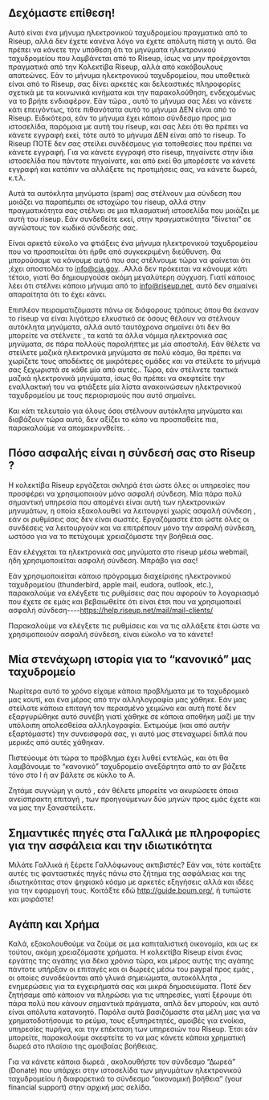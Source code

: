 ## Δεχόμαστε επίθεση!

Αυτό είναι ένα μήνυμα ηλεκτρονικού ταχυδρομείου πραγματικά από το
Riseup, αλλά δεν έχετε κανένα λόγο να έχετε απόλυτη πίστη γι αυτό. Θα
πρέπει να κάνετε την υπόθεση ότι τα μηνύματα ηλεκτρονικού ταχυδρομείου
που λαμβάνεται από το Riseup, ίσως να μην προέρχονται πραγματικά από την
Κολεκτίβα Riseup, αλλά από κακόβουλους απατεώνες. Εάν το μήνυμα
ηλεκτρονικού ταχυδρομείου, που υποθετικά είναι από το Riseup, σας δίνει
αρκετές και δελεαστικές πληροφορίες σχετικά με τα κοινωνικά κινήματα και
την παρακολούθηση, ενδεχομένως να το βρήτε ενδιαφέρον. Εάν τώρα , αυτό
το μήνυμα σας λέει να κάνετε κάτι επειγόντως, τότε πιθανότατα αυτό το
μήνυμα ΔΕΝ είναι από το Riseup. Ειδικότερα, εάν το μήνυμα έχει κάποιο
σύνδεσμο προς μια ιστοσελίδα, παρόμοια με αυτή του riseup, και σας λέει
ότι θα πρέπει να κάνετε εγγραφή εκεί, τότε αυτό το μήνυμα ΔΕΝ είναι από
το riseup. Το Riseup ΠΟΤΕ δεν σας στείλει συνδέσμους για τοποθεσίες που
πρέπει να κάνετε εγγραφή. Για να κάνετε εγγραφή στο riseup, πηγαίνετε
στην ίδια ιστοσελίδα που πάντοτε πηγαίνατε, και από εκεί θα μπορέσετε να
κάνετε εγγραφή και κατόπιν να αλλάξετε τις προτιμήσεις σας, να κάνετε
δωρεά, κ.τ.λ.

Αυτά τα αυτόκλητα μηνύματα (spam) σας στέλνουν μια σύνδεση που μοιάζει
να παραπέμπει σε ιστοχώρο του riseup, αλλά στην πραγματικότητα σας
στέλνει σε μια πλασματική ιστοσελίδα που μοιάζει με αυτή του riseup. Εάν
συνδεθείτε εκεί, στην πραγματικότητα “δίνεται” σε αγνώστους τον κωδικό
σύνδεσής σας.

Είναι αρκετά εύκολο να φτιάξεις ένα μήνυμα ηλεκτρονικού ταχυδρομείου που
να προσποιείται ότι ήρθε από συγκεκριμένη διεύθυνση. Θα μπορούσαμε να
κάνουμε αυτό που σας στέλνουμε τώρα να φαίνεται ότι ;έχει αποστολέα το
info@cia.gov. .Αλλά δεν πρόκειται να κάνουμε κάτι τέτοιο, γιατί θα
δημιουργούσε ακόμη μεγαλύτερη σύγχυση. Γιατί κάποιος λέει ότι στέλνει
κάποιο μήνυμα από το info@riseup.net, αυτό δεν σημαίνει απαραίτητα ότι
το έχει κάνει.

Επιπλέον πειραματιζόμαστε πάνω σε διάφορους τρόπους όπου θα έκαναν το
riseup να είναι λιγότερο ελκυστικό σε όσους θέλουν να στέλνουν αυτόκλητα
μηνύματα, αλλά αυτό ταυτόχρονα σημαίνει ότι δεν θα μπορείτε να στέλνετε
, τα κατά τα άλλα νόμιμα ηλεκτρονικά σας μηνύματα, σε πάρα πολλούς
παραλήπτες με μία αποστολή. Εάν θέλετε να στείλετε μαζικά ηλεκτρονικά
μηνύματα σε πολύ κόσμο, θα πρέπει να χωρίζετε τους αποδέκτες σε
μικρότερες ομάδες και να στείλετε το μήνυμά σας ξεχωριστά σε κάθε μία
από αυτές.. Τώρα, εάν στέλνετε τακτικά μαζικά ηλεκτρονικά μηνύματα, ίσως
θα πρέπει να σκεφτείτε την εναλλακτική του να φτιάξετε μία λίστα
ανακοινώσεων ηλεκτρονικού ταχυδρομείου με τους περιορισμούς που αυτό
σημαίνει.

Και κάτι τελευταίο για όλους όσοι στέλνουν αυτόκλητα μηνύματα και
διαβάζουν τώρα αυτό, δεν αξίζει το κόπο να προσπαθείτε πια, παρακαλούμε
να απομακρυνθείτε. .

## Πόσο ασφαλής είναι η σύνδεσή σας στο Riseup ?

Η κολεκτίβα Riseup εργάζεται σκληρά έτσι ώστε όλες οι υπηρεσίες που
προσφέρει να χρησιμοποιούν μόνο ασφαλή σύνδεση. Μία πάρα πολύ σημαντική
υπηρεσία που απομένει είναι αυτή των ηλεκτρονικών μηνυμάτων, η οποία
εξακολουθεί να λειτουργεί χωρίς ασφαλή σύνδεση , εάν οι ρυθμίσεις σας
δεν είναι σωστές. Εργαζόμαστε έτσι ώστε όλες οι συνδέσεις να λειτουργούν
και να επιτρέπουν μόνο την ασφαλή σύνδεση, ωστόσο για να το πετύχουμε
χρειαζόμαστε την βοήθειά σας.

Εάν ελέγχεται τα ηλεκτρονικά σας μηνύματα στο riseup μέσω webmail, ήδη
χρησιμοποιείται ασφαλή σύνδεση. Μπράβο για σας!

Εάν χρησιμοποιείται κάποιο πρόγραμμα διαχείρισης ηλεκτρονικού
ταχυδρομείου (thunderbird, apple mail, eudora, outlook, etc.),
παρακαλούμε να ελέγξετε τις ρυθμίσεις σας που αφορούν το λογαριασμό που
έχετε σε εμάς και βεβαιωθείτε ότι είναι έτσι που να χρησιμοποιεί ασφαλή
σύνδεση----https://help.riseup.net/mail/mail-clients/

Παρακαλούμε να ελέγξετε τις ρυθμίσεις και να τις αλλάξετε έτσι ώστε να
χρησιμοποιούν ασφαλή σύνδεση, είναι εύκολο να το κάνετε!


## Μία στενάχωρη ιστορία για το “κανονικό” μας ταχυδρομείο

Νωρίτερα αυτό το χρόνο είχαμε κάποια προβλήματα με το ταχυδρομικό μας
κουτί, και ένα μέρος από την αλληλογραφία μας χάθηκε. Εάν μας στείλατε
κάποια επιταγή τον περασμένο χειμώνα και αυτή ποτέ δεν εξαργυρώθηκε αυτό
συνέβη γιατί χάθηκε σε κάποια αποθήκη μαζί με την υπόλοιπη απολεσθείσα
αλληλογραφία. Εκτιμούμε (και από αυτήν εξαρτόμαστε) την συνεισφορά σας,
γι αυτό μας στεναχωρεί διπλά που μερικές από αυτές χάθηκαν.

Πιστεύουμε ότι τώρα το πρόβλημα έχει λυθεί εντελώς, και ότι θα
λαμβάνουμε το “κανονικό” ταχυδρομείο ανεξάρτητα από το αν βάζετε τόνο
στο I ή αν βάλετε σε κύκλο το A.

Ζητάμε συγνώμη γι αυτό , εάν θέλετε μπορείτε να ακυρώσετε όποια
ανείσπρακτη επιταγή , των προηγούμενων δύο μηνών προς εμάς έχετε και να
μας την ξαναστείλετε.


## Σημαντικές πηγές στα Γαλλικά με πληροφορίες για την ασφάλεια και την ιδιωτικότητα

Μιλάτε Γαλλικά ή ξέρετε Γαλλόφωνους ακτιβιστές? Εάν ναι, τότε κοιτάξτε
αυτές τις φανταστικές πηγές πάνω στο ζήτημα της ασφάλειας και της
ιδιωτηκότιτας στον ψηφιακό κόσμο με αρκετές εξηγήσεις αλλά και ιδέες για
την εφαρμογή τους. Κοιτάξτε εδώ http://guide.boum.org/, ή τυπώστε και
μοιράστε!


## Αγάπη και Χρήμα

Καλά, εξακολουθούμε να ζούμε σε μια καπιταλιστική οικονομία, και ως εκ
τούτου, ακόμη χρειαζόμαστε χρήματα. Η κολεκτίβα Riseup είναι ένας
εργάτης της αγάπης για δέκα χρόνια τώρα, και μέρος αυτής της αγάπης
πάντοτε υπήρξαν οι επιταγές και οι δωρεές μέσω του paypal προς εμάς , οι
οποίες συνοδεύονται από γλυκά σημειώματα, αυτοκόλλητα , ενημερώσεις για
τα εγχειρήματά σας και μικρά δημοσιεύματα. Ποτέ δεν ζητήσαμε από κάποιον
να πληρώσει για τις υπηρεσίες, γιατί ξέρουμε ότι πάρα πολύ που κάνουν
σημαντικά πράγματα, απλά δεν μπορούν, και αυτό είναι απόλυτα κατανοητό.
Παρόλα αυτά βασιζόμαστε στα μέλη μας για να χρηματοδοτήσουμε το ρεύμα,
τους εξυπηρετητές, αμοιβές για ενοίκια, υπηρεσίες πυρήνα, και την
επέκταση των υπηρεσιών του Riseup. Έτσι εάν μπορείτε, παρακαλούμε
σκεφτείτε το να μας κάνετε κάποια χρηματική δωρεά στο πλαίσιο της
αμοιβαίας βοήθειας.

Για να κάνετε κάποια δωρεά , ακολουθήστε τον σύνδεσμο “Δωρεά” (Donate)
που υπάρχει στην ιστοσελίδα των μηνυμάτων ηλεκτρονικού ταχυδρομείου ή
διαφορετικά το σύνδεσμο “οικονομική βοήθεια” (your financial support)
στην αρχική μας σελίδα.
